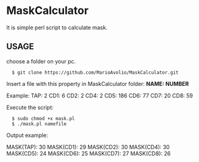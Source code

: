 # MaskCalculator
It is simple perl script to calculate mask.

## USAGE
choose a folder on your pc.

```
  $ git clone https://github.com/MarioAvolio/MaskCalculator.git
```
Insert a file with this property in MaskCalculator folder:
**NAME: NUMBER**

Example:
TAP: 2
CD1: 6
CD2: 2
CD4: 2
CD5: 186
CD6: 77
CD7: 20
CD8: 59

Execute the script:

```
  $ sudo chmod +x mask.pl
  $ ./mask.pl namefile
```
Output example:

MASK(TAP): 30 
MASK(CD1): 29 
MASK(CD2): 30 
MASK(CD4): 30 
MASK(CD5): 24 
MASK(CD6): 25 
MASK(CD7): 27 
MASK(CD8): 26 
